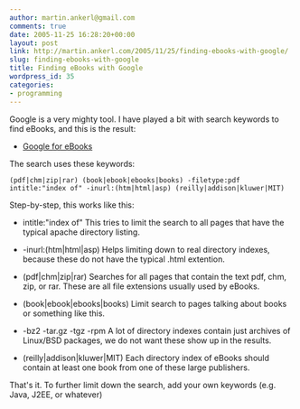 ```yaml
---
author: martin.ankerl@gmail.com
comments: true
date: 2005-11-25 16:28:20+00:00
layout: post
link: http://martin.ankerl.com/2005/11/25/finding-ebooks-with-google/
slug: finding-ebooks-with-google
title: Finding eBooks with Google
wordpress_id: 35
categories:
- programming
---
```



	

Google is a very mighty tool. I have played a bit with search keywords to find eBooks, and this is the result:


	


	
  * [Google for eBooks](http://www.google.com/search?safe=off&c2coff=1&q=%28pdf%7Cchm%7Czip%7Crar%29+%28book%7Cebook%7Cebooks%7Cbooks%29+-bz2+-tar.gz+-tgz+-rpm+-filetype%3Apdf+intitle%3A%22index+of%22+-inurl%3A%28htm%7Chtml%7Casp%29+%28reilly%7Caddison%7Ckluwer%7CMIT%29)


	
	

The search uses these keywords:


	
    
    (pdf|chm|zip|rar) (book|ebook|ebooks|books) -filetype:pdf intitle:"index of" -inurl:(htm|html|asp) (reilly|addison|kluwer|MIT)


	

Step-by-step, this works like this:


	


	
  * intitle:"index of" This tries to limit the search to all pages that have the typical apache directory listing.

	
  * -inurl:(htm|html|asp) Helps limiting down to real directory indexes, because these do not have the typical .html extention.

	
  * (pdf|chm|zip|rar) Searches for all pages that contain the text pdf, chm, zip, or rar. These are all file extensions usually used by eBooks.

	
  * (book|ebook|ebooks|books) Limit search to pages talking about books or something like this.

	
  * -bz2 -tar.gz -tgz -rpm A lot of directory indexes contain just archives of Linux/BSD packages, we do not want these show up in the results.

	
  * (reilly|addison|kluwer|MIT) Each directory index of eBooks should contain at least one book from one of these large publishers.

	
	

That's it. To further limit down the search, add your own keywords (e.g. Java, J2EE, or whatever)
